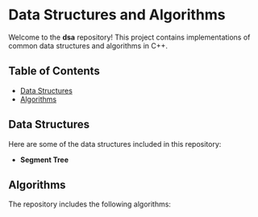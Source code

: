 # Data Structures and Algorithms

Welcome to the **dsa** repository! This project contains implementations of common data structures and algorithms in C++.

## Table of Contents

- [Data Structures](#data-structures)
- [Algorithms](#algorithms)

## Data Structures

Here are some of the data structures included in this repository:

- **Segment Tree**

## Algorithms

The repository includes the following algorithms:


